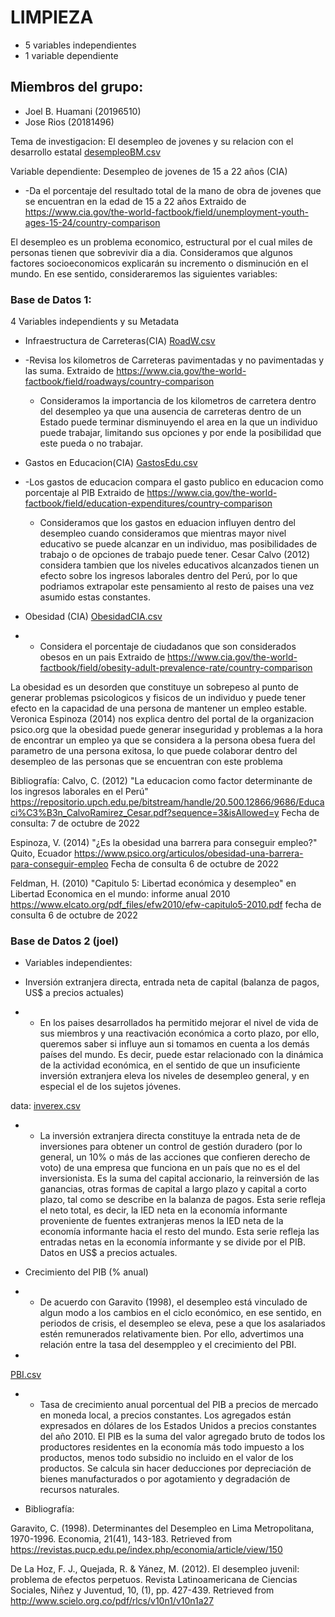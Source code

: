 # LIMPIEZA
  - 5 variables independientes 
  - 1 variable dependiente

## Miembros del grupo:
 + Joel B. Huamani (20196510)
 + Jose Rios (20181496)
 
Tema de investigacion: El desempleo de jovenes y su relacion con el desarrollo estatal 
[desempleoBM.csv](https://github.com/20181496/Trabajo-final-Estadistica-2/files/9936907/desempleoBM.csv)

Variable dependiente: Desempleo de jovenes de 15 a 22 años (CIA) 
 + -Da el porcentaje del resultado total de la mano de obra de jovenes que se encuentran en la edad de 15 a 22 años
  Extraido de https://www.cia.gov/the-world-factbook/field/unemployment-youth-ages-15-24/country-comparison

El desempleo es un problema economico, estructural por el cual miles de personas tienen que sobrevivir dia a dia. Consideramos que algunos factores socioeconomicos explicarán su incremento o disminución en el mundo. En ese sentido, consideraremos las siguientes variables:


### Base de Datos 1:

4 Variables independients y su Metadata
 + Infraestructura de Carreteras(CIA)
[RoadW.csv](https://github.com/20181496/Trabajo-final-Estadistica-2/files/9936912/RoadW.csv)

 + -Revisa los kilometros de Carreteras pavimentadas y no pavimentadas y las suma.
   Extraido de https://www.cia.gov/the-world-factbook/field/roadways/country-comparison
   - Consideramos la importancia de los kilometros de carretera dentro del desempleo ya que una ausencia de carreteras dentro de un Estado puede terminar disminuyendo el area en la que un individuo puede trabajar, limitando sus opciones y por ende la posibilidad que este pueda o no trabajar.


 + Gastos en Educacion(CIA)
 [GastosEdu.csv](https://github.com/20181496/Trabajo-final-Estadistica-2/files/9936914/GastosEdu.csv)

 + -Los gastos de educacion compara el gasto publico en educacion como porcentaje al PIB
   Extraido de https://www.cia.gov/the-world-factbook/field/education-expenditures/country-comparison
    - Consideramos que los gastos en eduacion influyen dentro del desempleo cuando consideramos que mientras mayor nivel educativo se puede alcanzar en un individuo, mas posibilidades de trabajo o de opciones de trabajo puede tener. Cesar Calvo (2012) considera tambien que los niveles educativos alcanzados tienen un efecto sobre los ingresos laborales dentro del Perú, por lo que podriamos extrapolar este pensamiento al resto de paises una vez asumido estas constantes.
   
   
 + Obesidad (CIA)
[ObesidadCIA.csv](https://github.com/20181496/Trabajo-final-Estadistica-2/files/9936917/ObesidadCIA.csv)

 + - Considera el porcentaje de ciudadanos que son considerados obesos en un pais
   Extraido de https://www.cia.gov/the-world-factbook/field/obesity-adult-prevalence-rate/country-comparison
  
  La obesidad es un desorden que constituye un sobrepeso al punto de generar problemas psicologicos y fisicos de un individuo y puede tener efecto en la capacidad de una persona de mantener un empleo estable. Veronica Espinoza (2014) nos explica dentro del portal de la organizacion psico.org que la obesidad puede generar inseguridad y problemas a la hora de encontrar un empleo ya que se considera a la persona obesa fuera del parametro de una persona exitosa, lo que puede colaborar dentro del desempleo de las personas que se encuentran con este problema
   
   
Bibliografía:
Calvo, C. (2012) "La educacion como factor determinante de los ingresos laborales en el Perú"
https://repositorio.upch.edu.pe/bitstream/handle/20.500.12866/9686/Educaci%C3%B3n_CalvoRamirez_Cesar.pdf?sequence=3&isAllowed=y Fecha de consulta: 7 de octubre de 2022

Espinoza, V. (2014) "¿Es la obesidad una barrera para conseguir empleo?" Quito, Ecuador https://www.psico.org/articulos/obesidad-una-barrera-para-conseguir-empleo Fecha de consulta 6 de octubre de 2022

Feldman, H. (2010) "Capitulo 5: Libertad económica y desempleo" en Libertad Economica en el mundo: informe anual 2010
https://www.elcato.org/pdf_files/efw2010/efw-capitulo5-2010.pdf fecha de consulta 6 de octubre de 2022


### Base de Datos 2 (joel)

- Variables independientes:

 + Inversión extranjera directa, entrada neta de capital (balanza de pagos, US$ a precios actuales)
 
 + - En los paises desarrollados ha permitido mejorar el nivel de vida de sus miembros y una reactivación económica a corto plazo, por ello, queremos saber si influye aun si tomamos en cuenta a los demás países del mundo. Es decir, puede estar  relacionado con la dinámica de la actividad económica, en el sentido de que un insuficiente inversión extranjera eleva los niveles de desempleo general, y en especial el de los sujetos jóvenes.

data:
[inverex.csv](https://github.com/20181496/Trabajo-final-Estadistica-2/files/9936930/inverex.csv)

+ - La inversión extranjera directa constituye la entrada neta de de inversiones para obtener un control de gestión duradero (por lo general, un 10% o más de las acciones que confieren derecho de voto) de una empresa que funciona en un país que no es el del inversionista. Es la suma del capital accionario, la reinversión de las ganancias, otras formas de capital a largo plazo y capital a corto plazo, tal como se describe en la balanza de pagos. Esta serie refleja el neto total, es decir, la IED neta en la economía informante proveniente de fuentes extranjeras menos la IED neta de la economía informante hacia el resto del mundo. Esta serie refleja las entradas netas en la economía informante y se divide por el PIB. Datos en US$ a precios actuales.


+ Crecimiento del PIB (% anual)

+ - De acuerdo con Garavito (1998), el desempleo está vinculado de algun modo a los cambios en el ciclo económico, en ese sentido, en periodos de crisis, el desempleo se eleva, pese a que los asalariados estén remunerados relativamente bien. Por ello, advertimos una relación entre la tasa del desemppleo y el crecimiento del PBI.
+ 
[PBI.csv](https://github.com/20181496/Trabajo-final-Estadistica-2/files/9936920/PBI.csv)


+ - Tasa de crecimiento anual porcentual del PIB a precios de mercado en moneda local, a precios constantes. Los agregados están expresados en dólares de los Estados Unidos a precios constantes del año 2010. El PIB es la suma del valor agregado bruto de todos los productores residentes en la economía más todo impuesto a los productos, menos todo subsidio no incluido en el valor de los productos. Se calcula sin hacer deducciones por depreciación de bienes manufacturados o por agotamiento y degradación de recursos naturales.


+ Bibliografía:

Garavito, C. (1998). Determinantes del Desempleo en Lima Metropolitana, 1970-1996. Economia, 21(41), 143-183. Retrieved from https://revistas.pucp.edu.pe/index.php/economia/article/view/150

De La Hoz, F. J., Quejada, R. & Yánez, M. (2012). El desempleo juvenil: problema de efectos perpetuos. Revista Latinoamericana de Ciencias Sociales, Niñez y Juventud, 10, (1), pp. 427-439. Retrieved from http://www.scielo.org.co/pdf/rlcs/v10n1/v10n1a27


